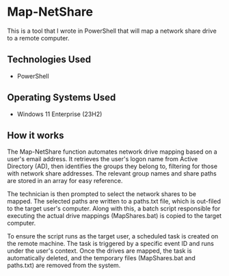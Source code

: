 # Map-NetShare
This is a tool that I wrote in PowerShell that will map a network share drive to a remote computer.

## Technologies Used
- PowerShell

## Operating Systems Used
- Windows 11 Enterprise (23H2)

## How it works
The Map-NetShare function automates network drive mapping based on a user's email address. It retrieves the user's logon name from Active Directory (AD), then identifies the groups they belong to, filtering for those with network share addresses. The relevant group names and share paths are stored in an array for easy reference.

The technician is then prompted to select the network shares to be mapped. The selected paths are written to a paths.txt file, which is out-filed to the target user's computer. Along with this, a batch script responsible for executing the actual drive mappings (MapShares.bat) is copied to the target computer.

To ensure the script runs as the target user, a scheduled task is created on the remote machine. The task is triggered by a specific event ID and runs under the user's context. Once the drives are mapped, the task is automatically deleted, and the temporary files (MapShares.bat and paths.txt) are removed from the system.
